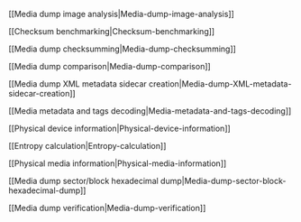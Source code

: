 [[Media dump image analysis|Media-dump-image-analysis]]

[[Checksum benchmarking|Checksum-benchmarking]]

[[Media dump checksumming|Media-dump-checksumming]]

[[Media dump comparison|Media-dump-comparison]]

[[Media dump XML metadata sidecar creation|Media-dump-XML-metadata-sidecar-creation]]

[[Media metadata and tags decoding|Media-metadata-and-tags-decoding]]

[[Physical device information|Physical-device-information]]

[[Entropy calculation|Entropy-calculation]]

[[Physical media information|Physical-media-information]]

[[Media dump sector/block hexadecimal dump|Media-dump-sector-block-hexadecimal-dump]]

[[Media dump verification|Media-dump-verification]]
